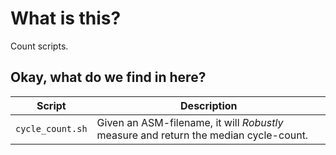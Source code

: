 # What is this?

Count scripts.



## Okay, what do we find in here?

| Script | Description |
|-----|----
| `cycle_count.sh` | Given an ASM-filename, it will _Robustly_ measure and return the median cycle-count. |

